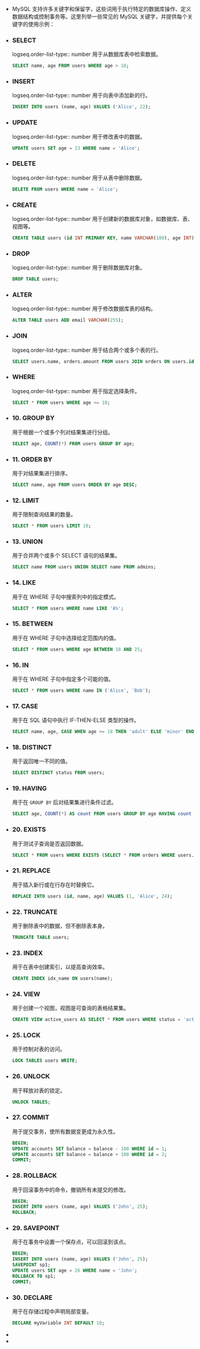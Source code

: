 - MySQL 支持许多关键字和保留字，这些词用于执行特定的数据库操作、定义数据结构或控制事务等。这里列举一些常见的 MySQL 关键字，并提供每个关键字的使用示例：
- ### SELECT
  logseq.order-list-type:: number
  用于从数据库表中检索数据。
  ```sql
  SELECT name, age FROM users WHERE age > 18;
  ```
- ### INSERT
  logseq.order-list-type:: number
  用于向表中添加新的行。
  ```sql
  INSERT INTO users (name, age) VALUES ('Alice', 22);
  ```
- ### UPDATE
  logseq.order-list-type:: number
  用于修改表中的数据。
  ```sql
  UPDATE users SET age = 23 WHERE name = 'Alice';
  ```
- ### DELETE
  logseq.order-list-type:: number
  用于从表中删除数据。
  ```sql
  DELETE FROM users WHERE name = 'Alice';
  ```
- ### CREATE
  logseq.order-list-type:: number
  用于创建新的数据库对象，如数据库、表、视图等。
  ```sql
  CREATE TABLE users (id INT PRIMARY KEY, name VARCHAR(100), age INT);
  ```
- ### DROP
  logseq.order-list-type:: number
  用于删除数据库对象。
  ```sql
  DROP TABLE users;
  ```
- ### ALTER
  logseq.order-list-type:: number
  用于修改数据库表的结构。
  ```sql
  ALTER TABLE users ADD email VARCHAR(255);
  ```
- ### JOIN
  logseq.order-list-type:: number
  用于结合两个或多个表的行。
  ```sql
  SELECT users.name, orders.amount FROM users JOIN orders ON users.id = orders.user_id;
  ```
- ### WHERE
  logseq.order-list-type:: number
  用于指定选择条件。
  ```sql
  SELECT * FROM users WHERE age >= 18;
  ```
- ### 10. GROUP BY
  用于根据一个或多个列对结果集进行分组。
  ```sql
  SELECT age, COUNT(*) FROM users GROUP BY age;
  ```
- ### 11. ORDER BY
  用于对结果集进行排序。
  ```sql
  SELECT name, age FROM users ORDER BY age DESC;
  ```
- ### 12. LIMIT
  用于限制查询结果的数量。
  ```sql
  SELECT * FROM users LIMIT 10;
  ```
- ### 13. UNION
  用于合并两个或多个 SELECT 语句的结果集。
  ```sql
  SELECT name FROM users UNION SELECT name FROM admins;
  ```
- ### 14. LIKE
  用于在 WHERE 子句中搜索列中的指定模式。
  ```sql
  SELECT * FROM users WHERE name LIKE 'A%';
  ```
- ### 15. BETWEEN
  用于在 WHERE 子句中选择给定范围内的值。
  ```sql
  SELECT * FROM users WHERE age BETWEEN 18 AND 25;
  ```
- ### 16. IN
  用于在 WHERE 子句中指定多个可能的值。
  ```sql
  SELECT * FROM users WHERE name IN ('Alice', 'Bob');
  ```
- ### 17. CASE
  用于在 SQL 语句中执行 IF-THEN-ELSE 类型的操作。
  ```sql
  SELECT name, age, CASE WHEN age >= 18 THEN 'adult' ELSE 'minor' END AS status FROM users;
  ```
- ### 18. DISTINCT
  用于返回唯一不同的值。
  ```sql
  SELECT DISTINCT status FROM users;
  ```
- ### 19. HAVING
  用于在 `GROUP BY` 后对结果集进行条件过滤。
  ```sql
  SELECT age, COUNT(*) AS count FROM users GROUP BY age HAVING count > 1;
  ```
- ### 20. EXISTS
  用于测试子查询是否返回数据。
  ```sql
  SELECT * FROM users WHERE EXISTS (SELECT * FROM orders WHERE users.id = orders.user_id);
  ```
- ### 21. REPLACE
  用于插入新行或在行存在时替换它。
  ```sql
  REPLACE INTO users (id, name, age) VALUES (1, 'Alice', 24);
  ```
- ### 22. TRUNCATE
  用于删除表中的数据，但不删除表本身。
  ```sql
  TRUNCATE TABLE users;
  ```
- ### 23. INDEX
  用于在表中创建索引，以提高查询效率。
  ```sql
  CREATE INDEX idx_name ON users(name);
  ```
- ### 24. VIEW
  用于创建一个视图，视图是可查询的表格结果集。
  ```sql
  CREATE VIEW active_users AS SELECT * FROM users WHERE status = 'active';
  ```
- ### 25. LOCK
  用于控制对表的访问。
  ```sql
  LOCK TABLES users WRITE;
  ```
- ### 26. UNLOCK
  用于释放对表的锁定。
  ```sql
  UNLOCK TABLES;
  ```
- ### 27. COMMIT
  用于提交事务，使所有数据变更成为永久性。
  ```sql
  BEGIN;
  UPDATE accounts SET balance = balance - 100 WHERE id = 1;
  UPDATE accounts SET balance = balance + 100 WHERE id = 2;
  COMMIT;
  ```
- ### 28. ROLLBACK
  用于回滚事务中的命令，撤销所有未提交的修改。
  ```sql
  BEGIN;
  INSERT INTO users (name, age) VALUES ('John', 25);
  ROLLBACK;
  ```
- ### 29. SAVEPOINT
  用于在事务中设置一个保存点，可以回滚到该点。
  ```sql
  BEGIN;
  INSERT INTO users (name, age) VALUES ('John', 25);
  SAVEPOINT sp1;
  UPDATE users SET age = 26 WHERE name = 'John';
  ROLLBACK TO sp1;
  COMMIT;
  ```
- ### 30. DECLARE
  用于在存储过程中声明局部变量。
  ```sql
  DECLARE myVariable INT DEFAULT 10;
  ```
-
-